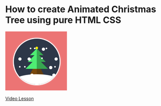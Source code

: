 # How to create Animated Christmas Tree using pure HTML CSS

<img src="../../img/effect_4.png" alt="css effects" />

[Video Lesson](https://www.youtube.com/watch?v=uz7aMa5U8Bs)
